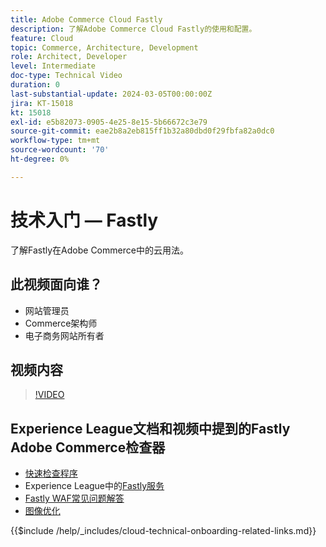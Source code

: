 ```yaml
---
title: Adobe Commerce Cloud Fastly
description: 了解Adobe Commerce Cloud Fastly的使用和配置。
feature: Cloud
topic: Commerce, Architecture, Development
role: Architect, Developer
level: Intermediate
doc-type: Technical Video
duration: 0
last-substantial-update: 2024-03-05T00:00:00Z
jira: KT-15018
kt: 15018
exl-id: e5b82073-0905-4e25-8e15-5b66672c3e79
source-git-commit: eae2b8a2eb815ff1b32a80dbd0f29fbfa82a0dc0
workflow-type: tm+mt
source-wordcount: '70'
ht-degree: 0%

---
```


# 技术入门 — Fastly

了解Fastly在Adobe Commerce中的云用法。

## 此视频面向谁？

- 网站管理员
- Commerce架构师
- 电子商务网站所有者

## 视频内容

>[!VIDEO](https://video.tv.adobe.com/v/3427695?learn=on)

## Experience League文档和视频中提到的Fastly Adobe Commerce检查器

- [快速检查程序](https://adobe-commerce-tester.freetls.fastly.net/adobe-commerce-tester/)
- Experience League中的[Fastly服务](https://experienceleague.adobe.com/docs/commerce-cloud-service/user-guide/cdn/fastly.html?lang=zh-Hans)
- [Fastly WAF常见问题解答](https://experienceleague.adobe.com/docs/commerce-knowledge-base/kb/faq/web-application-firewall-waf-powered-by-fastly-the-faq.html?lang=zh-Hans)
- [图像优化](https://experienceleague.adobe.com/docs/commerce-operations/implementation-playbook/best-practices/development/image-optimization.html?lang=zh-Hans)

{{$include /help/_includes/cloud-technical-onboarding-related-links.md}}

